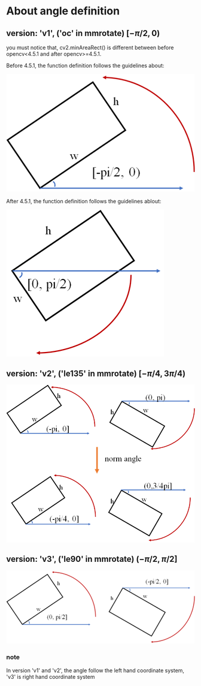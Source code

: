 # About angle definition

## version: 'v1', ('oc' in mmrotate) $[-\pi/2, 0)$

you must notice that, cv2.minAreaRect() is different between before opencv<4.5.1 and after opencv>=4.5.1.

Before 4.5.1, the function definition follows the guidelines about:

<img src="./About_angle_definition.assets/image-20221108171500707.png"/>

After 4.5.1, the function definition follows the guidelines ablout:

<img src="./About_angle_definition.assets/image-20221108173351845.png"/>

## version: 'v2', ('le135' in mmrotate) $[-\pi/4, 3\pi/4 )$

<img src="./About_angle_definition.assets/image-20221108215406484.png"/>

## version: 'v3', ('le90' in mmrotate) $(-\pi/2, \pi/2]$

<img src="./About_angle_definition.assets/image-20221108191856052.png"/>

### note

In version 'v1' and 'v2', the angle follow the left hand coordinate system, 'v3' is right hand coordinate system
